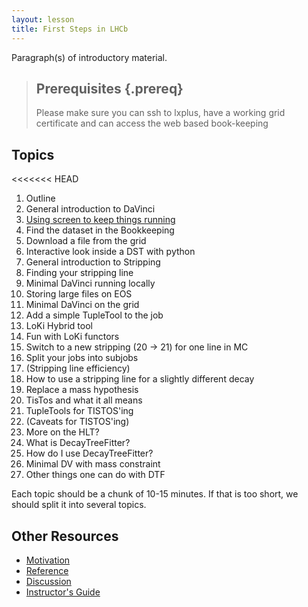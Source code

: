 ```yaml
---
layout: lesson
title: First Steps in LHCb
---
```

Paragraph(s) of introductory material.

> ## Prerequisites {.prereq}
>
> Please make sure you can ssh to lxplus, have a working grid
> certificate and can access the web based book-keeping 

## Topics

<<<<<<< HEAD
1.  Outline
1.  General introduction to DaVinci
1.  [Using screen to keep things running](02-screen.html)
2.  Find the dataset in the Bookkeeping
2.  Download a file from the grid
2.  Interactive look inside a DST with python
3.  General introduction to Stripping
3.  Finding your stripping line
2.  Minimal DaVinci running locally
3.  Storing large files on EOS
4.  Minimal DaVinci on the grid
5.  Add a simple TupleTool to the job
6.  LoKi Hybrid tool
7.  Fun with LoKi functors
8.  Switch to a new stripping (20 -> 21) for one line in MC
9.  Split your jobs into subjobs
10. (Stripping line efficiency)
11. How to use a stripping line for a slightly different decay
11. Replace a mass hypothesis
12. TisTos and what it all means
13. TupleTools for TISTOS'ing
14. (Caveats for TISTOS'ing)
14. More on the HLT?
15. What is DecayTreeFitter?
16. How do I use DecayTreeFitter?
17. Minimal DV with mass constraint
18. Other things one can do with DTF

Each topic should be a chunk of 10-15 minutes.
If that is too short, we should split it into several topics.

## Other Resources

*   [Motivation](motivation.html)
*   [Reference](reference.html)
*   [Discussion](discussion.html)
*   [Instructor's Guide](instructors.html)
